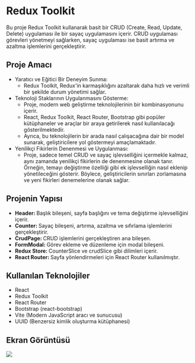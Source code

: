 <h1>Redux Toolkit </h1>

Bu proje Redux Toolkit kullanarak basit bir CRUD (Create, Read, Update, Delete) uygulaması ile bir sayaç uygulamasını içerir. CRUD uygulaması görevleri yönetmeyi sağlarken, sayaç uygulaması ise basit artırma ve azaltma işlemlerini gerçekleştirir. 


<h2> Proje Amacı </h2>

<ul>




<li> Yaratıcı ve Eğitici Bir Deneyim Sunma:
<ul>
<li>Redux Toolkit, Redux'in karmaşıklığını azaltarak daha hızlı ve verimli bir şekilde durum yönetimi sağlar.</li>
</ul>
</li>



<li> Teknoloji Staklarının Uygulanmasını Gösterme:
<ul>
<li>Proje, modern web geliştirme teknolojilerinin bir kombinasyonunu içerir.</li>
<li>React, Redux Toolkit, React Router, Bootstrap gibi popüler kütüphaneler ve araçlar bir araya getirilerek nasıl kullanılacağı gösterilmektedir.</li>
<li> Ayrıca, bu teknolojilerin bir arada nasıl çalışacağına dair bir model sunarak, geliştiricilere yol göstermeyi amaçlamaktadır.</li>
</ul>
</li>


<li>Yenilikçi Fikirlerin Denenmesi ve Uygulanması:
<ul>
<li>Proje, sadece temel CRUD ve sayaç işlevselliğini içermekle kalmaz, aynı zamanda yenilikçi fikirlerin de denenmesine olanak tanır. Örneğin, temayı değiştirme özelliği gibi ek işlevselliğin nasıl eklenip yönetileceğini gösterir. Böylece, geliştiricilerin sınırları zorlamasına ve yeni fikirleri denemelerine olanak sağlar.</li>

</ul>
</li>
</ul>











<h2> Projenin Yapısı </h2>
<ul>
<li><b>Header: </b>Başlık bileşeni, sayfa başlığını ve tema değiştirme işlevselliğini içerir.</li>
<li><b>Counter: </b>Sayaç bileşeni, artırma, azaltma ve sıfırlama işlemlerini gerçekleştirir.</li>
<li><b>CrudPage: </b>CRUD işlemlerini gerçekleştiren ana bileşen.</li>
<li><b>FormModal: </b>Görev ekleme ve düzenleme için modal bileşeni.</li>
<li><b>Redux Store: </b>CounterSlice ve crudSlice gibi dilimleri içerir. </li>
<li><b>React Router: </b>Sayfa yönlendirmeleri için React Router kullanılmıştır.</li>
</ul>


<h2> Kullanılan Teknolojiler </h2>

<ul>
<li>React</li>
<li>Redux Toolkit</li>
<li>React Router</li>
<li>Bootstrap (react-bootstrap)</li>
<li>Vite (Modern JavaScript aracı ve sunucusu)</li>
<li>UUID (Benzersiz kimlik oluşturma kütüphanesi)</li>
</ul>


<h2>Ekran Görüntüsü</h2>

![](./public/reduxGıf.gif)
